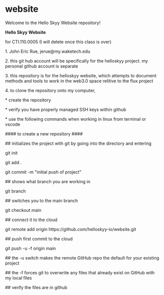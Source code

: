 # website

Welcome to the Hello Skyy Website repository!

<b>Hello Skyy Website</b>

<p>for CTI.110.0005 (I will delete once this class is over)</p>
<p>1. John Eric Rue, jerue@my.waketech.edu</p>
<p>2. this git hub account will be specifically for the helloskyy project. my personal github account is separate</p>
<p>3. this repository is for the helloskyy website, which attempts to document methods and tools to work in the web3.0 space relitive to the flux project</p>
<p>4. to clone the repository onto my computer,</p>
<p>* create the repository</p>
<p>* verify you have properly managed SSH keys within github</p>
<p>* use the following commands when working in linux from terminal or vscode</p>
<p>#### to create a new repository ####</p>
<p>## initializes the project with git by going into the directory and entering</p>
<p>  git init</p>
<p>  git add .</p>
<p>  git commit -m "initial push of project"</p>
<p>## shows what branch you are working in</p>
<p>  git branch</p>
<p>## switches you to the main branch</p>
<p>  git checkout main</p>
<p>## connect it to the cloud</p>
<p>  git remote add origin https://github.com/helloskyy-io/website.git</p>
<p>## push first commit to the cloud</p>
<p>  git push -u -f origin main</p>
<p>## the -u switch makes the remote GitHub repo the default for your existing project</p>
<p>## the -f forces git to overwrite any files that already exist on GitHub with my local files</p>
<p>## verify the files are in github</p>

